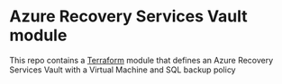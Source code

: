 # Azure Recovery Services Vault module

This repo contains a [Terraform](https://www.terraform.io/) module that defines an Azure Recovery Services Vault with a Virtual Machine and SQL backup policy
